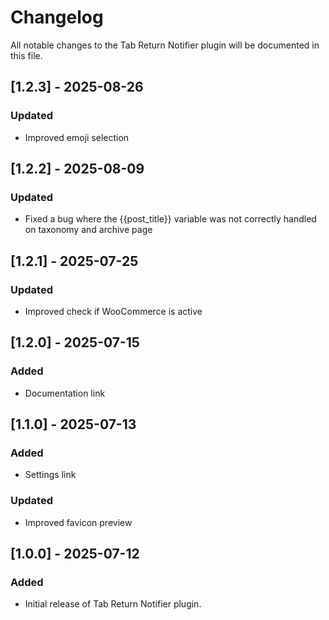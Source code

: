 # Changelog
All notable changes to the Tab Return Notifier plugin will be documented in this file.

## [1.2.3] - 2025-08-26
### Updated
- Improved emoji selection

## [1.2.2] - 2025-08-09
### Updated
- Fixed a bug where the {{post_title}} variable was not correctly handled on taxonomy and archive page

## [1.2.1] - 2025-07-25
### Updated
- Improved check if WooCommerce is active

## [1.2.0] - 2025-07-15
### Added
- Documentation link

## [1.1.0] - 2025-07-13
### Added
- Settings link
### Updated
- Improved favicon preview

## [1.0.0] - 2025-07-12
### Added
- Initial release of Tab Return Notifier plugin.
